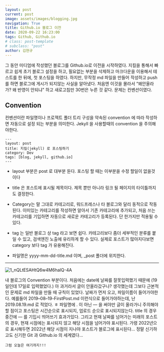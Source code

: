 ```yaml
---
layout: post
current: post
image: assets/images/blogging.jpg
navigation: True
title: Github.io 블로그 이전
date: 2020-09-22 16:23:00
tags: Github, Github.io
# class: post-template
# subclass: "post"
author: 김현규
---
```


그 동안 미디엄에 작성했던 블로그를 Github.io로 이전을 시작하였다.
지킬을 통해서 빠르고 쉽게 초기 블로그 설정을 하고, 필요없는 부분을 삭제하고 마크다운을 이용해서 테스트를 한 뒤에, 첫 포스팅을 하였다.
하지만, 무작정 md 파일을 만들어 작성하고 push를 하면 블로그에 게시가 되지않는 사실을 알아냈다. 처음엔 이것을 몰라서 “왜안올라가? 왜 반영이 안되냐" 하고 새로고침만 30번은 누른 것 같다.
문제는 컨벤션이였다.

## Convention

컨벤션이란 파일명이나 프로젝트 폴더 트리 구성을 약속된 convention 에 따라 작성하면 자동으로 설정 되는 부분을 의미한다. Jekyll 을 사용할때의 convention 을 주의해야한다.

```
---
layout: post
title: 지킬(jekyll) 로 포스팅하기
category: Dev
tags: [blog, jekyll, github.io]
---
```

- layout 부분은 post 로 대부분 둔다. 포스팅 할 때는 이부분을 수정 할일이 없을것이다
- title 은 포스트에 표시될 제목이다. 제목 뿐만 아니라 링크 될 페이지의 타이틀까지도 결정한다.
- Category는 말 그대로 카테고리로, 워드프레스나 타 블로그와 달리 동적으로 작동된다. 이미있는 카테고리를 작성하면 알아서 기존 카테고리에 추가되고,
  처음 쓰는 카테고리를 기입하면 자동으로 새로운 카테고리가 등록된다. 단 한가지만 적용될 수 있다.

- tag 는 일반 블로그 상 tag 라고 보면 쉽다. 카테고리보다 좀더 세부적인 분류를 붙일 수 있고, 검색엔진 노출에 유리하게 할 수 있다. 실제로 포스트가 많아지다보면 category 보다 tag 가 유용해진다.
- 파일명은 yyyy-mm-dd-title.md 이며, \_post 폴더에 위치한다.

<hr>

![1_nQLtESAHtQ6w4M6haIQ-4A](https://user-images.githubusercontent.com/46562138/91376130-6014dc00-e857-11ea-9de6-0799a71e35a8.png)

내 블로그의 Convention 부분이다.
처음에는 date에 날짜를 잘못입력했기 때문에 (19일인데 17일로 입력했었다.)
아 과거라서 글이 안올라갔구나? 생각했는데 그보다 근본적인 문제로
md 파일을 만들 때 규칙이 있었다. 날짜가 먼저 오고, 파일이름이 들어가야한다.
예를들어
2019–08–19-FirstPost.md
이런식으로 들어가야하는데, 난 2019.08.19.md 로 적었다. ㅎ
파일명에 . 이 아닌 — 을 써야만 글이 올라가니 주의해야 할 점이고
포스팅은 시간순으로 표시되지, 업로드 순으로 표시되지않는다. title 의 경우 중간에 — 를 기입시 띄어쓰기 효과가있다. 그리고 현재 날짜를 넘어가는 미래의 포스트의 경우, 현재 시점에는 표시되지 않고 해당 시점을 넘어가야 표시된다. 가령 2022년으로 표시해두면 2022년 해당 시점이 지나야 포스트가 블로그에 표시된다…
정말 신기하고도 신기한 Git 과 Github.io 의 세계였다…

<code>그럼 오늘은 여기까지!!!</code>

